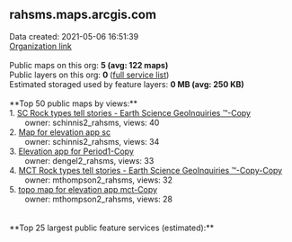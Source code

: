 <h2>rahsms.maps.arcgis.com</h2> Data created: 2021-05-06 16:51:39 <br /><a target='new' href='https://rahsms.maps.arcgis.com'>Organization link</a><br /><br />Public maps on this org: <b>5 (avg: 122 maps)</b><br />Public layers on this org: <b>0 </b>(<a target='new' href='https://services.arcgis.com/2FjgKoHKglFnkkHs/ArcGIS/rest/services'>full service list</a>)<br />Estimated storaged used by feature layers: <b>0 MB (avg: 250 KB)</b><br /><br />**Top 50 public maps by views:**<br />  1. <a target='new' href='https://www.arcgis.com/home/item.html?id=5ac6e7200bd6419389b14a29617ed056'>SC Rock types tell stories - Earth Science GeoInquiries ™-Copy</a> <br />  &nbsp;&nbsp;&nbsp;&nbsp; &nbsp;&nbsp;owner: schinnis2_rahsms, views: 40<br />  2. <a target='new' href='https://www.arcgis.com/home/item.html?id=012198ae7fe94579b9f715e1ef91a239'>Map for elevation app sc</a> <br />  &nbsp;&nbsp;&nbsp;&nbsp; &nbsp;&nbsp;owner: schinnis2_rahsms, views: 34<br />  3. <a target='new' href='https://www.arcgis.com/home/item.html?id=17d31f82333a4492b2568ab36c649582'>Elevation app for Period1-Copy</a> <br />  &nbsp;&nbsp;&nbsp;&nbsp; &nbsp;&nbsp;owner: dengel2_rahsms, views: 33<br />  4. <a target='new' href='https://www.arcgis.com/home/item.html?id=299c278326fd4e40b8f80df0310d4e0c'>MCT Rock types tell stories - Earth Science GeoInquiries ™-Copy-Copy</a> <br />  &nbsp;&nbsp;&nbsp;&nbsp; &nbsp;&nbsp;owner: mthompson2_rahsms, views: 32<br />  5. <a target='new' href='https://www.arcgis.com/home/item.html?id=e14b59c365df4e888d7285d772677b51'>topo map for elevation app mct-Copy</a> <br />  &nbsp;&nbsp;&nbsp;&nbsp; &nbsp;&nbsp;owner: mthompson2_rahsms, views: 28<br /><br /><br />**Top 25 largest public feature services (estimated):**<br />